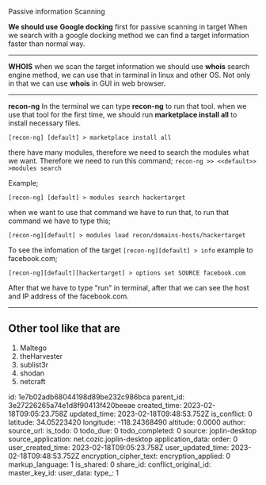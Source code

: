 Passive information Scanning

**We should use**
**Google docking** first for passive scanning in target
When we search with a google docking method we can find a target information faster than normal way.
***
**WHOIS**
when we scan the target information we should use **whois** search engine method, we can use that in tarminal in linux and other OS. Not only in that we can use **whois** in GUI in web browser.
***
**recon-ng**
In the terminal we can type **recon-ng** to run that tool.
when we use that tool for the first time, we should run **marketplace install all** to install necessary files.
```
[recon-ng] [default] > marketplace install all
```
there have many modules, therefore we need to search the modules what we want. Therefore we need to run this command;
``` recon-ng >> <<default>> >modules search ```

Example;
``` 
[recon-ng] [default] > modules search hackertarget 
```
 when we want to use that command we have to run that, to run that command we have to type this;
 ```
 [recon-ng][default] > modules load recon/domains-hosts/hackertarget
 ```
  To see the infomation of the target 
  ``` [recon-ng][default] > info ```
  example to facebook.com;
  ``` 
  [recon-ng][default][hackertarget] > options set SOURCE facebook.com
  ```
  After that we have to type "run" in terminal, after that we can see the host and IP address of the facebook.com.
  
  ***
  
  ## Other tool like that are 
  1. Maltego
  2. theHarvester
  3. sublist3r
  4. shodan
  5. netcraft
  

id: 1e7b02adb68044198d89be232c986bca
parent_id: 3e27226265a74e1d8f90413f420beeae
created_time: 2023-02-18T09:05:23.758Z
updated_time: 2023-02-18T09:48:53.752Z
is_conflict: 0
latitude: 34.05223420
longitude: -118.24368490
altitude: 0.0000
author: 
source_url: 
is_todo: 0
todo_due: 0
todo_completed: 0
source: joplin-desktop
source_application: net.cozic.joplin-desktop
application_data: 
order: 0
user_created_time: 2023-02-18T09:05:23.758Z
user_updated_time: 2023-02-18T09:48:53.752Z
encryption_cipher_text: 
encryption_applied: 0
markup_language: 1
is_shared: 0
share_id: 
conflict_original_id: 
master_key_id: 
user_data: 
type_: 1